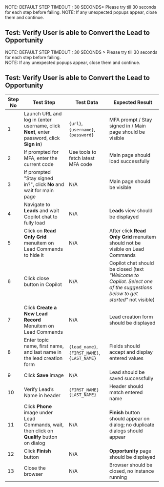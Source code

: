 
NOTE: DEFAULT STEP TIMEOUT : 30 SECONDS> Please try till 30 seconds for each step before failing.
    NOTE: If any unexpected popups appear, close them and continue.

   ## **Test**: Verify User is able to Convert the Lead to Opportunity
NOTE: DEFAULT STEP TIMEOUT : 30 SECONDS > Please try till 30 seconds for each step before failing.  
NOTE: If any unexpected popups appear, close them and continue.

## **Test**: Verify User is able to Convert the Lead to Opportunity

| **Step No** | **Test Step**                                                                 | **Test Data**                       | **Expected Result**                                                                 |
|-------------|-------------------------------------------------------------------------------|-------------------------------------|-------------------------------------------------------------------------------------|
| 1           | Launch URL and log in (enter username, click **Next**, enter password, click **Sign in**) | `{url}`, `{username}`, `{password}` | MFA prompt / Stay signed in / Main page should be visible                           |
| 2           | If prompted for MFA, enter the current code                                   | Use tools to fetch latest MFA code  | Main page should load successfully                                                  |
| 3           | If prompted "Stay signed in?", click **No** and wait for main page            | N/A                                 | Main page should be visible                                                         |
| 4           | Navigate to **Leads** and wait Copilot chat to fully load                                                      | N/A                                 | **Leads** view should be displayed                                                  |
| 5           | Click on **Read Only Grid** menuitem on Lead Commands to hide it                     | N/A                                 |After click  **Read Only Grid** menuitem should not be visible on Lead Commands                                          |
| 6           | Click close button in Copilot                | N/A                                 | Copilot chat should be closed (text *"Welcome to Copilot. Select one of the suggestions below to get started"* not visible) |
| 7           | Click **Create a New Lead Record** Menuitem  on Lead Commands                                | N/A                                 | Lead creation form should be displayed                                              |
| 8           | Enter topic name, first name, and last name in the lead creation form         | `{lead_name}`, `{FIRST_NAME}`, `{LAST_NAME}` | Fields should accept and display entered values                                     |
| 9           | Click **Save** image                                                          | N/A                                 | Lead should be saved successfully                                                   |
| 10          | Verify Lead’s Name in header                                                  | `{FIRST_NAME} {LAST_NAME}`          | Header should match entered name                                                    |
| 11          | Click **Phone** image under Lead Commands, wait, then click on **Qualify** button on dialog | N/A                                 | **Finish** button should appear on dialog; no duplicate dialogs should appear       |
| 12          | Click **Finish** button                                                       | N/A                                 | **Opportunity** page should be displayed                                            |
| 13          | Close the browser                                                             | N/A                                 | Browser should be closed, no instance running                                       |
